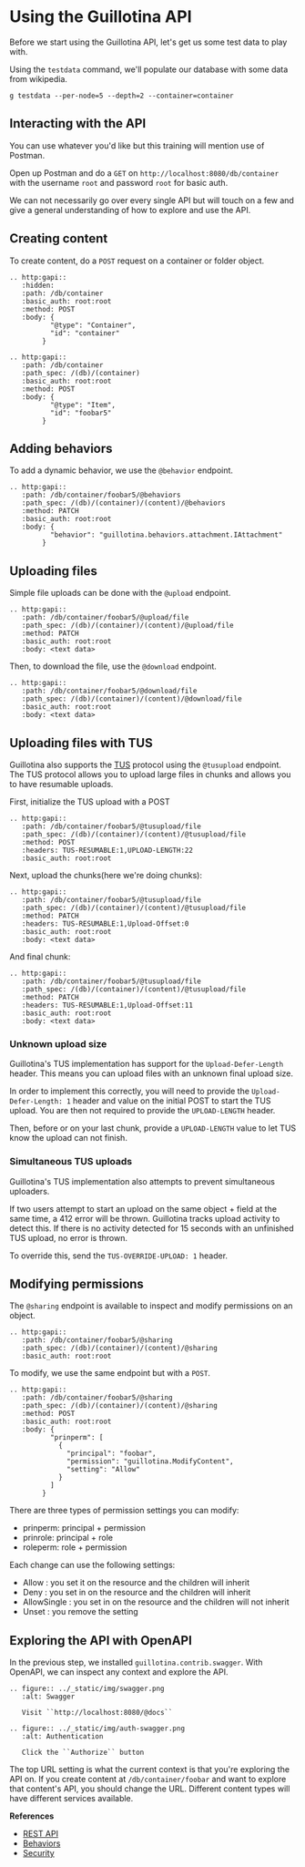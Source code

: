 # Using the Guillotina API

Before we start using the Guillotina API, let's get us some test data to play with.

Using the `testdata` command, we'll populate our database with some data from
wikipedia.

```shell
g testdata --per-node=5 --depth=2 --container=container
```

## Interacting with the API

You can use whatever you'd like but this training will mention use of Postman.

Open up Postman and do a `GET` on `http://localhost:8080/db/container`
with the username `root` and password `root` for basic auth.

We can not necessarily go over every single API but will touch on a few and
give a general understanding of how to explore and use the API.

## Creating content

To create content, do a `POST` request on a container or folder object.

```eval_rst
.. http:gapi::
   :hidden:
   :path: /db/container
   :basic_auth: root:root
   :method: POST
   :body: {
          "@type": "Container",
          "id": "container"
        }

.. http:gapi::
   :path: /db/container
   :path_spec: /(db)/(container)
   :basic_auth: root:root
   :method: POST
   :body: {
          "@type": "Item",
          "id": "foobar5"
        }
```

## Adding behaviors

To add a dynamic behavior, we use the `@behavior` endpoint.

```eval_rst
.. http:gapi::
   :path: /db/container/foobar5/@behaviors
   :path_spec: /(db)/(container)/(content)/@behaviors
   :method: PATCH
   :basic_auth: root:root
   :body: {
          "behavior": "guillotina.behaviors.attachment.IAttachment"
        }
```

## Uploading files

Simple file uploads can be done with the `@upload` endpoint.

```eval_rst
.. http:gapi::
   :path: /db/container/foobar5/@upload/file
   :path_spec: /(db)/(container)/(content)/@upload/file
   :method: PATCH
   :basic_auth: root:root
   :body: <text data>
```

Then, to download the file, use the `@download` endpoint.

```eval_rst
.. http:gapi::
   :path: /db/container/foobar5/@download/file
   :path_spec: /(db)/(container)/(content)/@download/file
   :basic_auth: root:root
   :body: <text data>
```

## Uploading files with TUS

Guillotina also supports the [TUS](https://tus.io/ "Link to TUS website") protocol using the `@tusupload` endpoint. The
TUS protocol allows you to upload large files in chunks and allows you to have
resumable uploads.


First, initialize the TUS upload with a POST

```eval_rst
.. http:gapi::
   :path: /db/container/foobar5/@tusupload/file
   :path_spec: /(db)/(container)/(content)/@tusupload/file
   :method: POST
   :headers: TUS-RESUMABLE:1,UPLOAD-LENGTH:22
   :basic_auth: root:root
```

Next, upload the chunks(here we're doing chunks):

```eval_rst
.. http:gapi::
   :path: /db/container/foobar5/@tusupload/file
   :path_spec: /(db)/(container)/(content)/@tusupload/file
   :method: PATCH
   :headers: TUS-RESUMABLE:1,Upload-Offset:0
   :basic_auth: root:root
   :body: <text data>
```

And final chunk:

```eval_rst
.. http:gapi::
   :path: /db/container/foobar5/@tusupload/file
   :path_spec: /(db)/(container)/(content)/@tusupload/file
   :method: PATCH
   :headers: TUS-RESUMABLE:1,Upload-Offset:11
   :basic_auth: root:root
   :body: <text data>
```

### Unknown upload size

Guillotina's TUS implementation has support for the `Upload-Defer-Length` header.
This means you can upload files with an unknown final upload size.

In order to implement this correctly, you will need to provide the
`Upload-Defer-Length: 1` header and value on the initial POST to start the TUS
upload. You are then not required to provide the `UPLOAD-LENGTH` header.

Then, before or on your last chunk, provide a `UPLOAD-LENGTH` value to let
TUS know the upload can not finish.

### Simultaneous TUS uploads

Guillotina's TUS implementation also attempts to prevent simultaneous uploaders.

If two users attempt to start an upload on the same object + field at the same
time, a 412 error will be thrown. Guillotina tracks upload activity to detect this.
If there is no activity detected for 15 seconds with an unfinished TUS upload,
no error is thrown.

To override this, send the `TUS-OVERRIDE-UPLOAD: 1` header.

## Modifying permissions

The `@sharing` endpoint is available to inspect and modify permissions on an object.

```eval_rst
.. http:gapi::
   :path: /db/container/foobar5/@sharing
   :path_spec: /(db)/(container)/(content)/@sharing
   :basic_auth: root:root
```

To modify, we use the same endpoint but with a `POST`.

```eval_rst
.. http:gapi::
   :path: /db/container/foobar5/@sharing
   :path_spec: /(db)/(container)/(content)/@sharing
   :method: POST
   :basic_auth: root:root
   :body: {
          "prinperm": [
            {
              "principal": "foobar",
              "permission": "guillotina.ModifyContent",
              "setting": "Allow"
            }
          ]
        }
```

There are three types of permission settings you can modify:

- prinperm: principal + permission
- prinrole: principal + role
- roleperm: role + permission

Each change can use the following settings:

- Allow : you set it on the resource and the children will inherit
- Deny : you set in on the resource and the children will inherit
- AllowSingle : you set in on the resource and the children will not inherit
- Unset : you remove the setting

## Exploring the API with OpenAPI

In the previous step, we installed `guillotina.contrib.swagger`. With OpenAPI, we can
inspect any context and explore the API.

```eval_rst
.. figure:: ../_static/img/swagger.png
   :alt: Swagger

   Visit ``http://localhost:8080/@docs``
```

```eval_rst
.. figure:: ../_static/img/auth-swagger.png
   :alt: Authentication

   Click the ``Authorize`` button
```

The top URL setting is what the current context is that you're exploring the API
on. If you create content at `/db/container/foobar` and want to explore that
content's API, you should change the URL. Different content types will have
different services available.

**References**

- [REST API](../../rest/index)
- [Behaviors](../../developer/behavior)
- [Security](../../developer/security)
